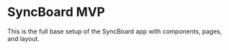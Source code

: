 # SyncBoard MVP

This is the full base setup of the SyncBoard app with components, pages, and layout.